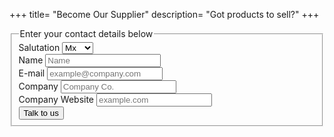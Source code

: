 +++
title= "Become Our Supplier"
description= "Got products to sell?"
+++

<fieldset>
  <legend>Enter your contact details below</legend>
  <div class="form-item">
    <label>Salutation</label>
    <select class="small">
      <option value="Mx">Mx</option>
      <option value="Miss">Miss</option>
      <option value="Mrs">Mrs</option>
      <option value="Mr">Mr</option>
    </select>
  </div>
  <div class="form-item">
    <label>Name</label>
    <input type="text" name="name" placeholder="Name" required/>
  </div>
  <div class="form-item">
    <label>E-mail<span class="req"></span></label>
    <input type="email" name="email" placeholder="example@company.com" required/>
  </div>

  <div class="form-item">
    <label>Company</label>
    <input type="text" name="company" placeholder="Company Co." required/>
  </div>
  <div class="form-item">
    <label>Company Website</label>
    <input type="url" name="site" placeholder="example.com" />
  </div>
  <button>Talk to us</button>
</fieldset>
